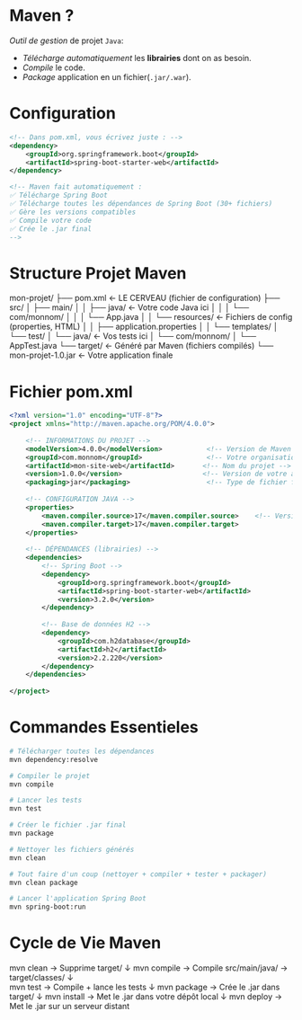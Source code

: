 # Maven ?
_Outil de gestion_ de projet `Java`:
- _Télécharge automatiquement_ les __librairies__ dont on as besoin.
- _Compile_ le code.
- _Package_ application en un fichier(`.jar/.war`).

# Configuration
```xml
<!-- Dans pom.xml, vous écrivez juste : -->
<dependency>
    <groupId>org.springframework.boot</groupId>
    <artifactId>spring-boot-starter-web</artifactId>
</dependency>

<!-- Maven fait automatiquement :
✅ Télécharge Spring Boot
✅ Télécharge toutes les dépendances de Spring Boot (30+ fichiers)
✅ Gère les versions compatibles
✅ Compile votre code
✅ Crée le .jar final
-->
```

# Structure Projet Maven

mon-projet/
├── pom.xml                    ← LE CERVEAU (fichier de configuration)
├── src/
│   ├── main/
│   │   ├── java/             ← Votre code Java ici
│   │   │   └── com/monnom/
│   │   │       └── App.java
│   │   └── resources/        ← Fichiers de config (properties, HTML)
│   │       ├── application.properties
│   │       └── templates/
│   └── test/
│       └── java/             ← Vos tests ici
│           └── com/monnom/
│               └── AppTest.java
└── target/                   ← Généré par Maven (fichiers compilés)
    └── mon-projet-1.0.jar    ← Votre application finale

# Fichier pom.xml
```xml
<?xml version="1.0" encoding="UTF-8"?>
<project xmlns="http://maven.apache.org/POM/4.0.0">
    
    <!-- INFORMATIONS DU PROJET -->
    <modelVersion>4.0.0</modelVersion>           <!-- Version de Maven -->
    <groupId>com.monnom</groupId>                <!-- Votre organisation -->
    <artifactId>mon-site-web</artifactId>       <!-- Nom du projet -->
    <version>1.0.0</version>                    <!-- Version de votre app -->
    <packaging>jar</packaging>                   <!-- Type de fichier final -->
    
    <!-- CONFIGURATION JAVA -->
    <properties>
        <maven.compiler.source>17</maven.compiler.source>    <!-- Version Java -->
        <maven.compiler.target>17</maven.compiler.target>
    </properties>
    
    <!-- DÉPENDANCES (librairies) -->
    <dependencies>
        <!-- Spring Boot -->
        <dependency>
            <groupId>org.springframework.boot</groupId>
            <artifactId>spring-boot-starter-web</artifactId>
            <version>3.2.0</version>
        </dependency>
        
        <!-- Base de données H2 -->
        <dependency>
            <groupId>com.h2database</groupId>
            <artifactId>h2</artifactId>
            <version>2.2.220</version>
        </dependency>
    </dependencies>
    
</project>
```

# Commandes Essentieles
```bash
# Télécharger toutes les dépendances
mvn dependency:resolve

# Compiler le projet
mvn compile

# Lancer les tests
mvn test

# Créer le fichier .jar final
mvn package

# Nettoyer les fichiers générés
mvn clean

# Tout faire d'un coup (nettoyer + compiler + tester + packager)
mvn clean package

# Lancer l'application Spring Boot
mvn spring-boot:run
```

# Cycle de Vie Maven

mvn clean     → Supprime target/
     ↓
mvn compile   → Compile src/main/java/ → target/classes/
     ↓  
mvn test      → Compile + lance les tests
     ↓
mvn package   → Crée le .jar dans target/
     ↓
mvn install   → Met le .jar dans votre dépôt local
     ↓
mvn deploy    → Met le .jar sur un serveur distant
